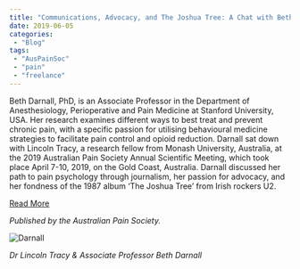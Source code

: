 ```yaml
---
title: "Communications, Advocacy, and The Joshua Tree: A Chat with Beth Darnall"
date: 2019-06-05
categories:
 - "Blog"
tags:
 - "AusPainSoc"
 - "pain" 
 - "freelance"
---
```


<!--more-->

Beth Darnall, PhD, is an Associate Professor in the Department of Anesthesiology, Perioperative and Pain Medicine at Stanford University, USA. Her research examines different ways to best treat and prevent chronic pain, with a specific passion for utilising behavioural medicine strategies to facilitate pain control and opioid reduction. Darnall sat down with Lincoln Tracy, a research fellow from Monash University, Australia, at the 2019 Australian Pain Society Annual Scientific Meeting, which took place April 7-10, 2019, on the Gold Coast, Australia. Darnall discussed her path to pain psychology through journalism, her passion for advocacy, and her fondness of the 1987 album ‘The Joshua Tree’ from Irish rockers U2. 

[Read More](/files/content/posts/darnall/darnall.pdf)

*Published by the Australian Pain Society.*

![Darnall](/img/content/posts/darnall/darnall.png)

*Dr Lincoln Tracy & Associate Professor Beth Darnall*